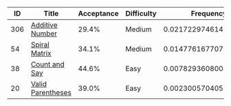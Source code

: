 |ID|Title|Acceptance|Difficulty|Frequency|
|----|-----|----|---|---|
|306|[Additive Number]( https://leetcode.com/problems/additive-number)|29.4%|Medium|0.02172297461494173|
|54|[Spiral Matrix]( https://leetcode.com/problems/spiral-matrix)|34.1%|Medium|0.014776167707688753|
|38|[Count and Say]( https://leetcode.com/problems/count-and-say)|44.6%|Easy|0.007829360800435779|
|20|[Valid Parentheses]( https://leetcode.com/problems/valid-parentheses)|39.0%|Easy|0.0023005704055949323|
